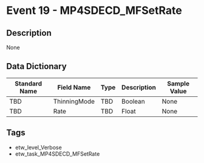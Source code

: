 # Event 19 - MP4SDECD_MFSetRate

## Description
None

## Data Dictionary
|Standard Name|Field Name|Type|Description|Sample Value|
|---|---|---|---|---|
|TBD|ThinningMode|TBD|Boolean|None|None|
|TBD|Rate|TBD|Float|None|None|

## Tags
* etw_level_Verbose
* etw_task_MP4SDECD_MFSetRate